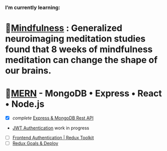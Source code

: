 ### I’m currently learning: 
# 🌱[Mindfulness](https://www.headspace.com/mindfulness/mindfulness-101) : Generalized neuroimaging meditation studies found that 8 weeks of mindfulness meditation can change the shape of our brains. 

# 🌱[MERN](https://en.wikipedia.org/wiki/MEAN_(solution_stack)) - MongoDB • Express • React • Node.js 

- [x]  *complete* [Express & MongoDB Rest API](https://youtu.be/-0exw-9YJBo) <br/>
- [JWT Authentication](https://youtu.be/enopDSs3DRw) work in progress
- [ ]  [Frontend Authentication | Redux Toolkit](https://youtu.be/mvfsC66xqj0) 
- [ ]  [Redux Goals & Deploy](https://youtu.be/UXjMo25Nnvc)
<!-- ⚡ President Theodore Roosevelt coined the phrase “good to the last drop” after drinking a cup of local Nashville coffee at the Maxwell House Hotel. [source](https://www.travelawaits.com/2398171/25-amazing-facts-about-nashville/)
 -->
<!--
**gradyrobbins/gradyrobbins** is a ✨ _special_ ✨ repository because its `README.md` (this file) appears on your GitHub profile.
### Hi there 👋
Here are some ideas to get you started:
# RELATIONSHIP BUILDER • DOER • STRATEGIC THINKER
### - 🔭 I’m currently working on ...
1. Job hunting
2. Facilitate persistent data storage on [my front end capstone](https://github.com/gradyrobbins/fifty)
3. Exploring [web services provided by render.com](https://render.com/docs/web-services) towards that goal.  According to them: <br/>
```Web services are kept up and running at all times, with native SSL and HTTP/2 support. Add a persistent disk or custom domain. ```

- 🔭 I’m currently working on ...
- 🌱 I’m currently learning Responsive Design from Kevin Powell https://youtu.be/bn-DQCifeQQ
- 👯 I’m looking to collaborate on ...

- 💬 Ask me about ...
- 📫 How to reach me: ...
- 😄 Pronouns: ...
- ⚡ Fun fact: ...


2. Exploratory learning => Stathunter's Tableau Tutorial for NSC
4. Exploratory learning => open source GIS repositories & tutorials for AMSR
5. Exploratory learning => Healthcare blue book for PJR
[ISFP-T](https://www.16personalities.com/isfp-personality) -->

